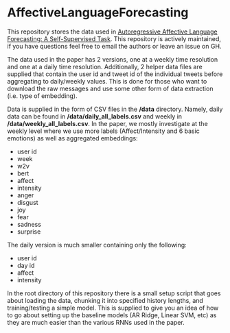 # AffectiveLanguageForecasting

This repository stores the data used in [Autoregressive Affective Language Forecasting: A Self-Supervised Task](https://www.aclweb.org/anthology/2020.coling-main.261.pdf). This repository is actively maintained, if you have questions feel free to email the authors or leave an issue on GH.

The data used in the paper has 2 versions, one at a weekly time resolution and one at a daily time resolution. Additionally, 2 helper data files are supplied that contain the user id and tweet id of the individual tweets before aggregating to daily/weekly values. This is done for those who want to download the raw messages and use some other form of data extraction (i.e. type of embedding).

Data is supplied in the form of CSV files in the **/data** directory. Namely, daily data can be found in **/data/daily_all_labels.csv** and weekly in **/data/weekly_all_labels.csv**. In the paper, we mostly investigate at the weekly level where we use more labels (Affect/Intensity and 6 basic emotions) as well as aggregated embeddings:


- user id
- week 
- w2v
- bert
- affect
- intensity
- anger
- disgust
- joy
- fear
- sadness
- surprise

The daily version is much smaller containing only the following:

- user id
- day id
- affect
- intensity



In the root directory of this repository there is a small setup script that goes about loading the data, chunking it into specified history lengths, and training/testing a simple model. This is supplied to give you an idea of how to go about setting up the baseline models (AR Ridge, Linear SVM, etc) as they are much easier than the various RNNs used in the paper. 
